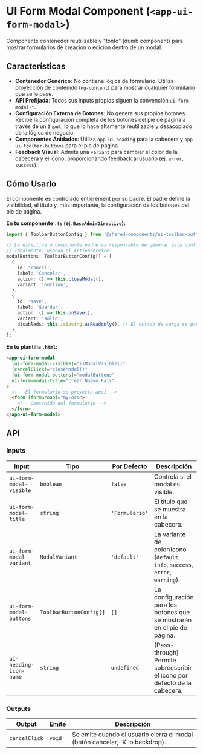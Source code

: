 <!-- File: d:\desarrollos\countries2\frontend\src\app\shared\components\ui-form-modal\README.md | Last Modified: 2025-10-19 -->

# UI Form Modal Component (`<app-ui-form-modal>`)

Componente contenedor reutilizable y "tonto" (dumb component) para mostrar formularios de creación o edición dentro de un modal.

## Características

-   **Contenedor Genérico**: No contiene lógica de formulario. Utiliza proyección de contenido (`ng-content`) para mostrar cualquier formulario que se le pase.
-   **API Prefijada**: Todos sus inputs propios siguen la convención `ui-form-modal-*`.
-   **Configuración Externa de Botones**: No genera sus propios botones. Recibe la configuración completa de los botones del pie de página a través de un `Input`, lo que lo hace altamente reutilizable y desacoplado de la lógica de negocio.
-   **Componentes Anidados**: Utiliza `app-ui-heading` para la cabecera y `app-ui-toolbar-buttons` para el pie de página.
-   **Feedback Visual**: Admite una `variant` para cambiar el color de la cabecera y el icono, proporcionando feedback al usuario (ej. `error`, `success`).

## Cómo Usarlo

El componente es controlado entièrement por su padre. El padre define la visibilidad, el título y, más importante, la configuración de los botones del pie de página.

**En tu componente `.ts` (ej. `BaseAdminDirective`):**
```typescript
import { ToolbarButtonConfig } from '@shared/components/ui-toolbar-buttons/ui-toolbar-buttons.component';

// La directiva o componente padre es responsable de generar esta configuración.
// Idealmente, usando el ActionService.
modalButtons: ToolbarButtonConfig[] = [
  {
    id: 'cancel',
    label: 'Cancelar',
    action: () => this.closeModal(),
    variant: 'outline',
  },
  {
    id: 'save',
    label: 'Guardar',
    action: () => this.onSave(),
    variant: 'solid',
    disabled$: this.isSaving.asReadonly(), // El estado de carga se pasa aquí
  },
];
```

**En tu plantilla `.html`:**
```html
<app-ui-form-modal
  [ui-form-modal-visible]="isModalVisible()"
  (cancelClick)="closeModal()"
  [ui-form-modal-buttons]="modalButtons"
  ui-form-modal-title="Crear Nuevo País"
>
  <!-- El formulario se proyecta aquí -->
  <form [formGroup]="myForm">
    <!-- Contenido del formulario -->
  </form>
</app-ui-form-modal>
```

## API

### Inputs

| Input                       | Tipo                    | Por Defecto  | Descripción                                                                 |
| --------------------------- | ----------------------- | ------------ | --------------------------------------------------------------------------- |
| `ui-form-modal-visible`     | `boolean`               | `false`      | Controla si el modal es visible.                                            |
| `ui-form-modal-title`       | `string`                | `'Formulario'` | El título que se muestra en la cabecera.                                    |
| `ui-form-modal-variant`     | `ModalVariant`          | `'default'`  | La variante de color/icono (`default`, `info`, `success`, `error`, `warning`). |
| `ui-form-modal-buttons`     | `ToolbarButtonConfig[]` | `[]`         | La configuración para los botones que se mostrarán en el pie de página.     |
| `ui-heading-icon-name`      | `string`                | `undefined`  | (Pass-through) Permite sobreescribir el icono por defecto de la cabecera. |

### Outputs

| Output        | Emite      | Descripción                                                                 |
| ------------- | ---------- | --------------------------------------------------------------------------- |
| `cancelClick` | `void`     | Se emite cuando el usuario cierra el modal (botón cancelar, 'X' o backdrop). |
